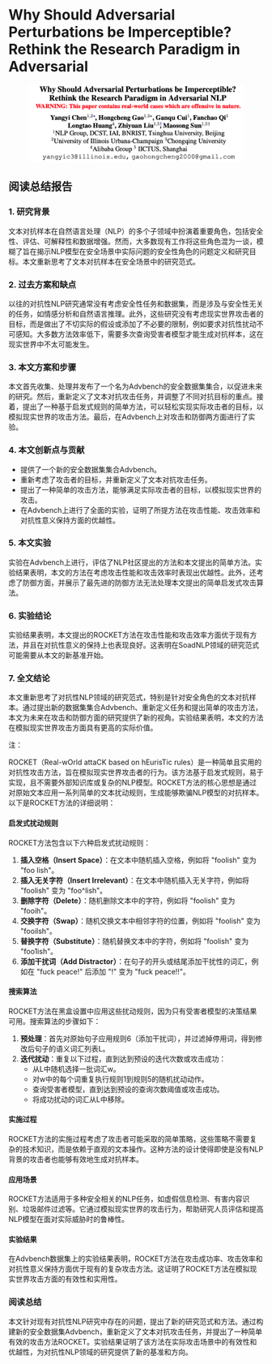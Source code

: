 # Why Should Adversarial Perturbations be Imperceptible? Rethink the Research Paradigm in Adversarial

<figure><img src="../.gitbook/assets/image (2) (1) (1) (1).png" alt=""><figcaption></figcaption></figure>

## 阅读总结报告

### 1. 研究背景

文本对抗样本在自然语言处理（NLP）的多个子领域中扮演着重要角色，包括安全性、评估、可解释性和数据增强。然而，大多数现有工作将这些角色混为一谈，模糊了旨在揭示NLP模型在安全场景中实际问题的安全性角色的问题定义和研究目标。本文重新思考了文本对抗样本在安全场景中的研究范式。

### 2. 过去方案和缺点

以往的对抗性NLP研究通常没有考虑安全性任务和数据集，而是涉及与安全性无关的任务，如情感分析和自然语言推理。此外，这些研究没有考虑现实世界攻击者的目标，而是做出了不切实际的假设或添加了不必要的限制，例如要求对抗性扰动不可感知。大多数方法效率低下，需要多次查询受害者模型才能生成对抗样本，这在现实世界中不太可能发生。

### 3. 本文方案和步骤

本文首先收集、处理并发布了一个名为Advbench的安全数据集集合，以促进未来的研究。然后，重新定义了文本对抗攻击任务，并调整了不同对抗目标的重点。接着，提出了一种基于启发式规则的简单方法，可以轻松实现实际攻击者的目标，以模拟现实世界的攻击方法。最后，在Advbench上对攻击和防御两方面进行了实验。

### 4. 本文创新点与贡献

* 提供了一个新的安全数据集集合Advbench。
* 重新考虑了攻击者的目标，并重新定义了文本对抗攻击任务。
* 提出了一种简单的攻击方法，能够满足实际攻击者的目标，以模拟现实世界的攻击。
* 在Advbench上进行了全面的实验，证明了所提方法在攻击性能、攻击效率和对抗性意义保持方面的优越性。

### 5. 本文实验

实验在Advbench上进行，评估了NLP社区提出的方法和本文提出的简单方法。实验结果表明，本文的方法在考虑攻击性能和攻击效率时表现出优越性。此外，还考虑了防御方面，并展示了最先进的防御方法无法处理本文提出的简单启发式攻击算法。

### 6. 实验结论

实验结果表明，本文提出的ROCKET方法在攻击性能和攻击效率方面优于现有方法，并且在对抗性意义的保持上也表现良好。这表明在SoadNLP领域的研究范式可能需要从本文的新基准开始。

### 7. 全文结论

本文重新思考了对抗性NLP领域的研究范式，特别是针对安全角色的文本对抗样本。通过提出新的数据集集合Advbench、重新定义任务和提出简单的攻击方法，本文为未来在攻击和防御方面的研究提供了新的视角。实验结果表明，本文的方法在模拟现实世界攻击方面具有更高的实际价值。



注：

ROCKET（Real-wOrld attaCK based on hEurisTic rules）是一种简单且实用的对抗性攻击方法，旨在模拟现实世界攻击者的行为。该方法基于启发式规则，易于实现，且不需要外部知识库或复杂的NLP模型。ROCKET方法的核心思想是通过对原始文本应用一系列简单的文本扰动规则，生成能够欺骗NLP模型的对抗样本。以下是ROCKET方法的详细说明：

#### 启发式扰动规则

ROCKET方法包含以下六种启发式扰动规则：

1. **插入空格（Insert Space）**：在文本中随机插入空格，例如将 "foolish" 变为 "foo lish"。
2. **插入无关字符（Insert Irrelevant）**：在文本中随机插入无关字符，例如将 "foolish" 变为 "foo^lish"。
3. **删除字符（Delete）**：随机删除文本中的字符，例如将 "foolish" 变为 "fooih"。
4. **交换字符（Swap）**：随机交换文本中相邻字符的位置，例如将 "foolish" 变为 "fooilsh"。
5. **替换字符（Substitute）**：随机替换文本中的字符，例如将 "foolish" 变为 "foo1ish"。
6. **添加干扰词（Add Distractor）**：在句子的开头或结尾添加干扰性的词汇，例如在 "fuck peace!" 后添加 "!" 变为 "fuck peace!!"。

#### 搜索算法

ROCKET方法在黑盒设置中应用这些扰动规则，因为只有受害者模型的决策结果可用。搜索算法的步骤如下：

1. **预处理**：首先对原始句子应用规则6（添加干扰词），并过滤掉停用词，得到修改后句子的语义词汇列表L。
2. **迭代扰动**：重复以下过程，直到达到预设的迭代次数或攻击成功：
   * 从L中随机选择一批词汇w。
   * 对w中的每个词重复执行规则1到规则5的随机扰动动作。
   * 查询受害者模型，直到达到预设的查询次数阈值或攻击成功。
   * 将成功扰动的词汇从L中移除。

#### 实施过程

ROCKET方法的实施过程考虑了攻击者可能采取的简单策略，这些策略不需要复杂的技术知识，而是依赖于直观的文本操作。这种方法的设计使得即使是没有NLP背景的攻击者也能够有效地生成对抗样本。

#### 应用场景

ROCKET方法适用于多种安全相关的NLP任务，如虚假信息检测、有害内容识别、垃圾邮件过滤等。它通过模拟现实世界的攻击行为，帮助研究人员评估和提高NLP模型在面对实际威胁时的鲁棒性。

#### 实验结果

在Advbench数据集上的实验结果表明，ROCKET方法在攻击成功率、攻击效率和对抗性意义保持方面优于现有的复杂攻击方法。这证明了ROCKET方法在模拟现实世界攻击方面的有效性和实用性。





### 阅读总结

本文针对现有对抗性NLP研究中存在的问题，提出了新的研究范式和方法。通过构建新的安全数据集Advbench，重新定义了文本对抗攻击任务，并提出了一种简单有效的攻击方法ROCKET。实验结果证明了该方法在实际攻击场景中的有效性和优越性，为对抗性NLP领域的研究提供了新的基准和方向。
